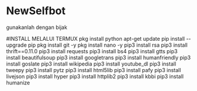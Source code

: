 # NewSelfbot
gunakanlah dengan bijak

#INSTALL MELALUI TERMUX
pkg install python
apt-get update
pip install --upgrade pip
pkg install git -y
pkg install nano -y
pip3 install rsa
pip3 install thrift==0.11.0
pip3 install requests
pip3 install bs4
pip3 install gtts
pip3 install beautifulsoup
pip3 install googletrans
pip3 install humanfriendly
pip3 install goslate
pip3 install wikipedia
pip3 install youtube_dl
pip3 install tweepy
pip3 install pytz
pip3 install html5lib
pip3 install pafy
pip3 install livejson
pip3 install hyper
pip3 install httplib2
pip3 install kbbi
pip3 install humanize
